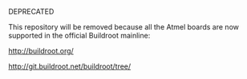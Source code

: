 DEPRECATED

This repository will be removed because all the Atmel boards are now supported in the official Buildroot mainline:

http://buildroot.org/

http://git.buildroot.net/buildroot/tree/
